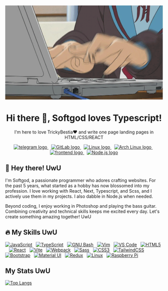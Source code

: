 <br clear="both">

<div align="center">
  <img height="300" width="600" src="/main.gif"  />
</div>

###

<h1 align="center">Hi there 👋, Softgod loves Typescript!</h1>
<p align="center">I'm here to love TrickyBestia❤ and write one page landing pages in HTML/CSS/REACT</p>

<div align="center">
  <a href="https://t.me/Softgod" target="_blank">
    <img src="https://img.shields.io/static/v1?message=Telegram&logo=telegram&label=&color=2CA5E0&logoColor=white&labelColor=2CA5E0" height="32" alt="telegram logo" />
  </a>
  <img width="5" />
  <a href="https://gitlab.com/Softgod4" target="_blank">
    <img src="https://img.shields.io/static/v1?message=GitLab&logo=GitLab&label=&color=FC6D26&logoColor=white&labelColor=FC6D26" height="32" alt="GitLab logo" />
  </a>
  <img width="5" />
  <a href="https://kernel.org" target="_blank">
    <img src="https://img.shields.io/static/v1?message=Linux&logo=Linux&label=&color=FCC624&logoColor=white&color=white&labelColor=5D5D5D" height="32" alt="Linux logo" />
  </a>
  <img width="5" />
  <a href="https://kernel.org" target="_blank">
    <img src="https://img.shields.io/static/v1?message=Arch Linux&logo=Arch Linux&label=&color=1793D1&logoColor=white&labelColor=1793D1" height="32" alt="Arch Linux logo" />
  </a>
  <img width="5" />
  <a href="https://learn.javascript.ru/" target="_blank">
    <img src="https://img.shields.io/static/v1?message=Frontend&logo=html5&label=&color=E34F26&logoColor=white&labelColor=E34F26" height="32" alt="frontend logo" />
  </a>
  <img width="5" />
  <a href="https://nodejs.org/" target="_blank">
    <img src="https://img.shields.io/static/v1?message=Node.js&logo=node.js&label=&color=339933&logoColor=white&labelColor=339933" height="32" alt="Node.js logo" />
  </a>
</div>

###

<h2 align="left">🌟 Hey there! UwU</h3>

<p align='left'>I'm Softgod, a passionate programmer who adores crafting websites. For the past 5 years, what started as a hobby has now blossomed into my profession. I love working with React, Next, Typescript, and Scss, and I actively use them in my projects. I also dabble in Node.js when needed.

Beyond coding, I enjoy working in Photoshop and playing the bass guitar. Combining creativity and technical skills keeps me excited every day. Let's create something amazing together!  UwU</p>

###

<h2 align="left">🔥 My Skills UwU</h2>

<p align="left">
<a href="https://developer.mozilla.org/en-US/docs/Web/JavaScript" target="_blank" rel="noreferrer"><img src="https://raw.githubusercontent.com/danielcranney/readme-generator/main/public/icons/skills/javascript-colored.svg" width="36" height="36" alt="JavaScript" /></a><img width="12" /><a href="https://www.typescriptlang.org/" target="_blank" rel="noreferrer"><img src="https://raw.githubusercontent.com/danielcranney/readme-generator/main/public/icons/skills/typescript-colored.svg" width="36" height="36" alt="TypeScript" /></a><img width="12" /><a href="https://www.gnu.org/software/bash/" target="_blank" rel="noreferrer"><img src="https://raw.githubusercontent.com/danielcranney/readme-generator/main/public/icons/skills/gnubash.svg" width="36" height="36" alt="GNU Bash" /><img width="12" /></a><a href="https://www.vim.org/" target="_blank" rel="noreferrer"><img src="https://raw.githubusercontent.com/danielcranney/readme-generator/main/public/icons/skills/vim.svg" width="36" height="36" alt="Vim" /><img width="12" /></a><a href="https://code.visualstudio.com/" target="_blank" rel="noreferrer"><img src="https://raw.githubusercontent.com/danielcranney/readme-generator/main/public/icons/skills/visualstudiocode.svg" width="36" height="36" alt="VS Code" /></a><img width="12" /><a href="https://developer.mozilla.org/en-US/docs/Glossary/HTML5" target="_blank" rel="noreferrer"><img src="https://raw.githubusercontent.com/danielcranney/readme-generator/main/public/icons/skills/html5-colored.svg" width="36" height="36" alt="HTML5" /></a><img width="12" /><a href="https://reactjs.org/" target="_blank" rel="noreferrer"><img src="https://raw.githubusercontent.com/danielcranney/readme-generator/main/public/icons/skills/react-colored.svg" width="36" height="36" alt="React" /></a><img width="12" /><a href="https://vitejs.dev/" target="_blank" rel="noreferrer"><img src="https://raw.githubusercontent.com/danielcranney/readme-generator/main/public/icons/skills/vite-colored.svg" width="36" height="36" alt="Vite" /></a><img width="12" /><a href="https://webpack.js.org/" target="_blank" rel="noreferrer"><img src="https://raw.githubusercontent.com/danielcranney/readme-generator/main/public/icons/skills/webpack-colored.svg" width="36" height="36" alt="Webpack" /></a><img width="12" /><a href="https://sass-lang.com/" target="_blank" rel="noreferrer"><img src="https://raw.githubusercontent.com/danielcranney/readme-generator/main/public/icons/skills/sass-colored.svg" width="36" height="36" alt="Sass" /></a><img width="12" /><a href="https://www.w3.org/TR/CSS/#css" target="_blank" rel="noreferrer"><img src="https://raw.githubusercontent.com/danielcranney/readme-generator/main/public/icons/skills/css3-colored.svg" width="36" height="36" alt="CSS3" /></a><img width="12" /><a href="https://tailwindcss.com/" target="_blank" rel="noreferrer"><img src="https://raw.githubusercontent.com/danielcranney/readme-generator/main/public/icons/skills/tailwindcss-colored.svg" width="36" height="36" alt="TailwindCSS" /></a><img width="12" /><a href="https://getbootstrap.com/" target="_blank" rel="noreferrer"><img src="https://raw.githubusercontent.com/danielcranney/readme-generator/main/public/icons/skills/bootstrap-colored.svg" width="36" height="36" alt="Bootstrap" /></a><img width="12" /><a href="https://mui.com/" target="_blank" rel="noreferrer"><img src="https://raw.githubusercontent.com/danielcranney/readme-generator/main/public/icons/skills/materialui-colored.svg" width="36" height="36" alt="Material UI" /></a><img width="12" /><a href="https://redux.js.org/" target="_blank" rel="noreferrer"><img src="https://raw.githubusercontent.com/danielcranney/readme-generator/main/public/icons/skills/redux-colored.svg" width="36" height="36" alt="Redux" /></a><img width="12" /><a href="https://www.linux.org" target="_blank" rel="noreferrer"><img src="https://raw.githubusercontent.com/danielcranney/readme-generator/main/public/icons/skills/linux-colored.svg" width="36" height="36" alt="Linux" /></a><img width="12" /><a href="https://www.raspberrypi.org/" target="_blank" rel="noreferrer"><img src="https://raw.githubusercontent.com/danielcranney/readme-generator/main/public/icons/skills/raspberrypi-colored.svg" width="36" height="36" alt="Raspberry Pi" /></a>
</p>

<h2 align='left'>My Stats UwU</h2>

[![Top Langs](https://github-readme-stats.vercel.app/api/top-langs/?username=Softgod4&layout=donut&theme=transparent)](https://github.com/anuraghazra/github-readme-stats)

